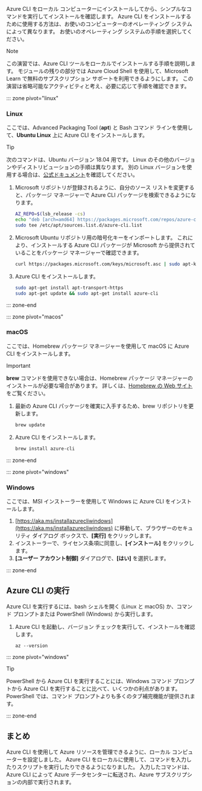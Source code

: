 Azure CLI をローカル コンピューターにインストールしてから、シンプルなコマンドを実行してインストールを確認します。 Azure CLI をインストールするために使用する方法は、お使いのコンピューターのオペレーティング システムによって異なります。 お使いのオペレーティング システムの手順を選択してください。

> [!NOTE]
> この演習では、Azure CLI ツールをローカルでインストールする手順を説明します。 モジュールの残りの部分では Azure Cloud Shell を使用して、Microsoft Learn で無料のサブスクリプション サポートを利用できるようにします。 この演習は省略可能なアクティビティと考え、必要に応じて手順を確認できます。

::: zone pivot="linux"

### <a name="linux"></a>Linux

ここでは、Advanced Packaging Tool (**apt**) と Bash コマンド ラインを使用して、**Ubuntu Linux** 上に Azure CLI をインストールします。

> [!TIP]
> 次のコマンドは、Ubuntu バージョン 18.04 用です。 Linux のその他のバージョンやディストリビューションの手順は異なります。 別の Linux バージョンを使用する場合は、[公式ドキュメント](https://docs.microsoft.com/cli/azure/install-azure-cli)を確認してください。

1. Microsoft リポジトリが登録されるように、自分のソース リストを変更すると、パッケージ マネージャーで Azure CLI パッケージを検索できるようになります。

    ```bash
    AZ_REPO=$(lsb_release -cs)
    echo "deb [arch=amd64] https://packages.microsoft.com/repos/azure-cli/ $AZ_REPO main" | \
    sudo tee /etc/apt/sources.list.d/azure-cli.list
    ```

1. Microsoft Ubuntu リポジトリ用の暗号化キーをインポートします。 これにより、インストールする Azure CLI パッケージが Microsoft から提供されていることをパッケージ マネージャーで確認できます。

    ```bash
    curl https://packages.microsoft.com/keys/microsoft.asc | sudo apt-key add -
    ```

1. Azure CLI をインストールします。

    ```bash
    sudo apt-get install apt-transport-https
    sudo apt-get update && sudo apt-get install azure-cli
    ```

::: zone-end

::: zone pivot="macos"

### <a name="macos"></a>macOS

ここでは、Homebrew パッケージ マネージャーを使用して macOS に Azure CLI をインストールします。

> [!IMPORTANT]
> **brew** コマンドを使用できない場合は、Homebrew パッケージ マネージャーのインストールが必要な場合があります。 詳しくは、[Homebrew の Web サイト](https://brew.sh/)をご覧ください。

1. 最新の Azure CLI パッケージを確実に入手するため、brew リポジトリを更新します。

    ```bash
    brew update
    ```

1. Azure CLI をインストールします。

    ```bash
    brew install azure-cli
    ```

::: zone-end

::: zone pivot="windows"

### <a name="windows"></a>Windows

ここでは、MSI インストーラーを使用して Windows に Azure CLI をインストールします。

1. [https://aka.ms/installazurecliwindows](https://aka.ms/installazurecliwindows) に移動して、ブラウザーのセキュリティ ダイアログ ボックスで、**[実行]** をクリックします。
1. インストーラーで、ライセンス条項に同意し、**[インストール]** をクリックします。
1. **[ユーザー アカウント制御]** ダイアログで、**[はい]** を選択します。

::: zone-end

## <a name="running-the-azure-cli"></a>Azure CLI の実行

Azure CLI を実行するには、bash シェルを開く (Linux と macOS) か、コマンド プロンプトまたは PowerShell (Windows) から実行します。

1. Azure CLI を起動し、バージョン チェックを実行して、インストールを確認します。

    ```azurecli
    az --version
    ```

::: zone pivot="windows"

> [!TIP]
> PowerShell から Azure CLI を実行することには、Windows コマンド プロンプトから Azure CLI を実行することに比べて、いくつかの利点があります。 PowerShell では、コマンド プロンプトよりも多くのタブ補完機能が提供されます。 

::: zone-end

## <a name="summary"></a>まとめ

Azure CLI を使用して Azure リソースを管理できるように、ローカル コンピューターを設定しました。 Azure CLI をローカルに使用して、コマンドを入力したりスクリプトを実行したりできるようになりました。 入力したコマンドは、Azure CLI によって Azure データセンターに転送され、Azure サブスクリプションの内部で実行されます。
